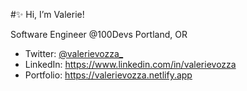#✨ Hi, I’m Valerie!

Software Engineer @100Devs
Portland, OR

- Twitter: [@valerievozza_](https://www.twitter.com/valerievozza_)
- LinkedIn: https://www.linkedin.com/in/valerievozza
- Portfolio: https://valerievozza.netlify.app
